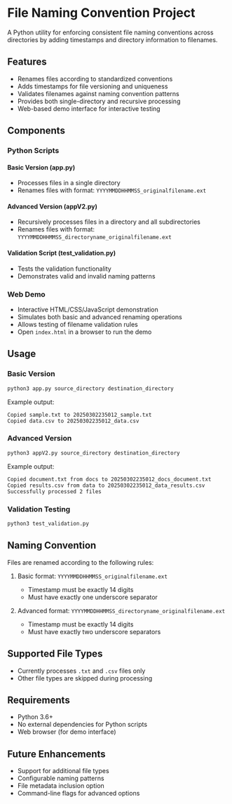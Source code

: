 # File Naming Convention Project

A Python utility for enforcing consistent file naming conventions across directories by adding timestamps and directory information to filenames.

## Features

- Renames files according to standardized conventions
- Adds timestamps for file versioning and uniqueness
- Validates filenames against naming convention patterns
- Provides both single-directory and recursive processing
- Web-based demo interface for interactive testing

## Components

### Python Scripts

#### Basic Version (app.py)
- Processes files in a single directory
- Renames files with format: `YYYYMMDDHHMMSS_originalfilename.ext`

#### Advanced Version (appV2.py)
- Recursively processes files in a directory and all subdirectories
- Renames files with format: `YYYYMMDDHHMMSS_directoryname_originalfilename.ext`

#### Validation Script (test_validation.py)
- Tests the validation functionality
- Demonstrates valid and invalid naming patterns

### Web Demo

- Interactive HTML/CSS/JavaScript demonstration
- Simulates both basic and advanced renaming operations
- Allows testing of filename validation rules
- Open `index.html` in a browser to run the demo

## Usage

### Basic Version

```bash
python3 app.py source_directory destination_directory
```

Example output:
```
Copied sample.txt to 20250302235012_sample.txt
Copied data.csv to 20250302235012_data.csv
```

### Advanced Version

```bash
python3 appV2.py source_directory destination_directory
```

Example output:
```
Copied document.txt from docs to 20250302235012_docs_document.txt
Copied results.csv from data to 20250302235012_data_results.csv
Successfully processed 2 files
```

### Validation Testing

```bash
python3 test_validation.py
```

## Naming Convention

Files are renamed according to the following rules:

1. Basic format: `YYYYMMDDHHMMSS_originalfilename.ext`
   - Timestamp must be exactly 14 digits
   - Must have exactly one underscore separator

2. Advanced format: `YYYYMMDDHHMMSS_directoryname_originalfilename.ext`
   - Timestamp must be exactly 14 digits
   - Must have exactly two underscore separators

## Supported File Types

- Currently processes `.txt` and `.csv` files only
- Other file types are skipped during processing

## Requirements

- Python 3.6+
- No external dependencies for Python scripts
- Web browser (for demo interface)

## Future Enhancements

- Support for additional file types
- Configurable naming patterns
- File metadata inclusion option
- Command-line flags for advanced options